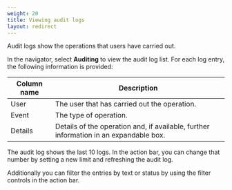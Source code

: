 ```yaml
---
weight: 20
title: Viewing audit logs
layout: redirect
---
```


Audit logs show the operations that users have carried out.

In the navigator, select **Auditing** to view the audit log list. For each log entry, the following information is provided:

| Column name | Description
| ---         |  ---
| User | The user that has carried out the operation.
| Event | The type of operation.
| Details | Details of the operation and, if available, further information in an expandable box.

The audit log shows the last 10 logs. In the action bar, you can change that number by setting a new limit and refreshing the audit log.

Additionally you can filter the entries by text or status by using the filter controls in the action bar.